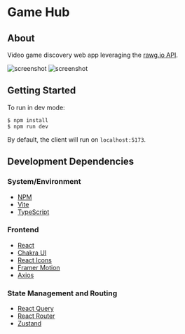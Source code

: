 # Game Hub

## About

Video game discovery web app leveraging the [rawg.io API](https://rawg.io/apidocs).

![screenshot](https://i.imgur.com/bc9Sv9f.png)
![screenshot](https://i.imgur.com/jvxpwxW.png)

## Getting Started

To run in dev mode:

```
$ npm install
$ npm run dev
```

By default, the client will run on `localhost:5173`.

## Development Dependencies

### System/Environment

- [NPM](https://www.npmjs.com/)
- [Vite](https://vitejs.dev/)
- [TypeScript](https://www.typescriptlang.org/)

### Frontend

- [React](https://reactjs.org/)
- [Chakra UI](https://chakra-ui.com/)
- [React Icons](https://react-icons.github.io/react-icons/)
- [Framer Motion](https://www.framer.com/motion/)
- [Axios](https://axios-http.com/docs/intro)

### State Management and Routing

- [React Query](https://tanstack.com/query/latest)
- [React Router](https://reactrouter.com/)
- [Zustand](https://zustand-demo.pmnd.rs/)
